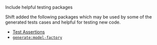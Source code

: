Include helpful testing packages

Shift added the following packages which may be used by some of the generated tests cases and helpful for testing new code.

- [Test Assertions](https://github.com/jasonmccreary/laravel-test-assertions)
- [`generate:model-factory`](https://github.com/mpociot/laravel-test-factory-helper)
